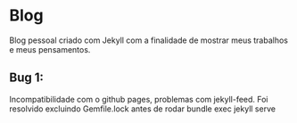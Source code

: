 # Blog
Blog pessoal criado com Jekyll com a finalidade de mostrar meus trabalhos e meus pensamentos.

## Bug 1:
Incompatibilidade com o github pages, problemas com jekyll-feed. Foi resolvido excluindo Gemfile.lock antes de rodar bundle exec jekyll serve